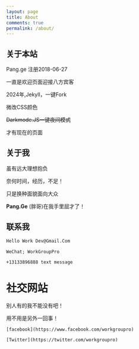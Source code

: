 ```yaml
---
layout: page
title: About
comments: true
permalink: /about/
---
```


## 关于本站

Pang.ge 注册2018-06-27

一直是欢迎页面迎接八方宾客

2024年,Jekyll，一键Fork

微改CSS颜色

~~Darkmode.JS一键夜间模式~~

才有现在的页面

## 关于我

虽有远大理想抱负

奈何时间，经历，不足！

只是换种面貌面向大众

**Pang.Ge** (胖哥)在我手里屈才了！

## 联系我

```html
Hello Work Dev@Gmail.Com
```

```html
WeChat; WorkGroupPro
```

```html
+13133896888 text message
```
# 社交网站

别人有的我不能没有吧！

用不用是另外一回事！

```
[facebook](https://www.facebook.com/workgroupro)
```

```
[Twitter](https://twitter.com/workgroupro)
```

